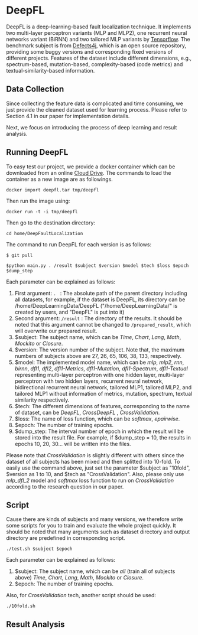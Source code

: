 # DeepFL
DeepFL is a deep-learning-based fault localization technique. It implements two multi-layer perceptron variants (MLP and MLP2), one recurrent neural networks variant (BiRNN) and two tailored MLP variants by [Tensorflow](https://www.tensorflow.org/). The benchmark subject is from [Defects4j](https://github.com/rjust/defects4j), which is an open source repository, providing some buggy versions and corresponding fixed versions of different projects. Features of the dataset include different dimensions, e.g., spectrum-based, mutation-based, complexity-based (code metrics) and textual-similarity-based information. 

## Data Collection
Since collecting the feature data is complicated and time consuming, we just provide the cleaned dataset used for learning process. Please refer to Section 4.1 in our paper for implementation details.

Next, we focus on introducing the process of deep learning and result analysis.


## Running DeepFL

To easy test our project, we provide a docker container which can be downloaded from an online [Cloud Drive](http..).
The commands to load the container as a new image are as followings.

 ```
docker import deepfl.tar tmp/deepfl 
 ```

Then run the image using:

```
docker run -t -i tmp/deepfl 
```

Then go to the destination directory:

```
cd home/DeepFaultLocalization
```

The command to run DeepFL for each version is as follows:


```
$ git pull
```

```
$python main.py . /result $subject $version $model $tech $loss $epoch $dump_step
```
Each parameter can be explained as follows:
1. First argument: `. ` : The absolute path of the parent directory including all datasets, for example, if the dataset is DeepFL, its directory can be /home/DeepLearningData/DeepFL ("/home/DeepLearningData/" is created by users, and "DeepFL" is put into it)
2. Second argument: `/result` :  The directory of the results. It should be noted that this argument cannot be changed to `/prepared_result`, which will overwrite our prepared result. 
3. $subject: The subject name, which can be *Time*, *Chart*, *Lang*, *Math*, *Mockito* or *Closure*.
4. $version: The version number of the subject. Note that, the maximum numbers of subjects above are 27, 26, 65, 106, 38, 133, respectively.
5. $model: The implemented model name, which can be *mlp*, *mlp2*, *rnn*, *birnn*, *dfl1*, *dfl2*, *dfl1-Metrics*, *dfl1-Mutation*, *dfl1-Spectrum*, *dfl1-Textual* representing multi-layer perceptron with one hidden layer, multi-layer perceptron with two hidden layers, recurrent neural network, bidirectional recurrent neural network, tailored MLP1, tailored MLP2, and tailored MLP1 without information of metrics, mutation, spectrum, textual similarity respectively.
6. $tech: The different dimensions of features, corresponding to the name of dataset, can be *DeepFL*, *CrossDeepFL* , *CrossValidation*.
7. $loss: The name of loss function, which can be *softmax*, *epairwise*.
8. $epoch: The number of training epochs.
9. \$dump_step: The interval number of epoch in which the result will be stored into the result file. For example, if $dump_step = 10, the results in epochs 10, 20, 30... will be written into the files.

Please note that *CrossValidation* is slightly different with others since the dataset of all subjects has been mixed and then splitted into 10-fold. To easily use the command above, just set the parameter $subject as "10fold", $version as 1 to 10, and $tech as "CrossValidation". Also, please only use *mlp_dfl_2* model and *softmax* loss function to run on *CrossValidation* according to the research question in our paper.

## Script

Cause there are kinds of subjects and many versions, we therefore write some scripts for you to train and evaluate the whole project quickly. It should be noted that many arguments such as dataset directory and output directory are predefined in corresponding script.

```
./test.sh $subject $epoch
```

Each parameter can be explained as follows:

1. $subject: The subject name, which can be *all* (train all of subjects above) *Time*, *Chart*, *Lang*, *Math*, *Mockito* or *Closure*.
2. $epoch: The number of training epochs.

Also, for *CrossValidation*  tech, another script should be used:

```
./10fold.sh
```

## Result Analysis



<!---

## Results statistics ##

After running all subject versions, run the following command to calculate the five measurements Top-1, Top-3, Top-5, MFR, MAR:

```
python rank_parser.py /absolute/path/to/ParentDirofDataset /absolute/path/to/Result $tech $model $loss $epoch
```
Please note that due to the randomly initialized parameters, the results may be slightly different from our paper.

-->

